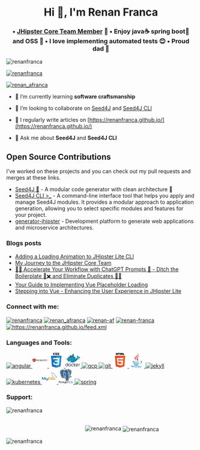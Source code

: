 <h1 align="center">Hi 👋, I'm Renan Franca</h1>
<h3 align="center">• <a href="https://www.jhipster.tech/team/">JHipster Core Team Member</a> 💙 
• Enjoy java☕ spring boot🍃 and OSS 💯 
• I love implementing automated tests 😊 
• Proud dad 🍼</h3>

<p align="left"> <img src="https://komarev.com/ghpvc/?username=renanfranca&label=Profile%20views&color=0e75b6&style=flat" alt="renanfranca" /> </p>

<p align="left"> <a href="https://github.com/ryo-ma/github-profile-trophy"><img src="https://github-profile-trophy.vercel.app/?username=renanfranca" alt="renanfranca" /></a> </p>

<p align="left"> <a href="https://twitter.com/renan_afranca" target="blank"><img src="https://img.shields.io/twitter/follow/renan_afranca?logo=twitter&style=for-the-badge" alt="renan_afranca" /></a> </p>

- 🌱 I’m currently learning **software craftsmanship**

- 👯 I’m looking to collaborate on [Seed4J](https://seed4j.com) and [Seed4J CLI](https://github.com/seed4j/seed4j-cli)

- 📝 I regularly write articles on [https://renanfranca.github.io/](https://renanfranca.github.io/)

- 💬 Ask me about **Seed4J** and **Seed4J CLI**

## Open Source Contributions
I've worked on these projects and you can check out my pull requests and merges at these links.
* [Seed4J 🌱](https://github.com/seed4j/seed4j/pulls?q=is%3Apr+author%3Arenanfranca+is%3Amerged+) - A modular code generator with clean architecture 💎
* [Seed4J CLI >_](https://github.com/seed4j/seed4j-cli/pulls?q=is%3Apr+is%3Aclosed+author%3Arenanfranca) - A command-line interface tool that helps you apply and manage Seed4J modules. It provides a modular approach to application generation, allowing you to select specific modules and features for your project.
* [generator-jhipster](https://github.com/jhipster/generator-jhipster/pulls?q=is%3Apr+author%3Arenanfranca+is%3Amerged+) - Development platform to generate web applications and microservice architectures.
  
### Blogs posts
<!-- BLOG-POST-LIST:START -->
- [Adding a Loading Animation to JHipster Lite CLI](https://renanfranca.github.io/adding-loading-animation-to-jhipster-lite-cli.html)
- [My Journey to the JHipster Core Team](https://renanfranca.github.io/my-journey-to-the-jhipster-core-team.html)
- [💨🚀 Accelerate Your Workflow with ChatGPT Prompts 📝 - Ditch the Boilerplate 📃✖️ and Eliminate Duplicates 🔄🚫](https://renanfranca.github.io/accelerate-workflow-chatgpt-prompt.html)
- [Your Guide to Implementing Vue Placeholder Loading](https://renanfranca.github.io/implementing-placeholder-loading-in-vue.html)
- [Stepping into Vue - Enhancing the User Experience in JHipster Lite](https://renanfranca.github.io/stepping-into-vue-enhancing-the-user-experience-in-jhipster-lite.html)
<!-- BLOG-POST-LIST:END -->

<h3 align="left">Connect with me:</h3>
<p align="left">
<a href="https://dev.to/renanfranca" target="blank"><img align="center" src="https://raw.githubusercontent.com/rahuldkjain/github-profile-readme-generator/master/src/images/icons/Social/devto.svg" alt="renanfranca" height="30" width="40" /></a>
<a href="https://twitter.com/renan_afranca" target="blank"><img align="center" src="https://raw.githubusercontent.com/rahuldkjain/github-profile-readme-generator/master/src/images/icons/Social/twitter.svg" alt="renan_afranca" height="30" width="40" /></a>
<a href="https://linkedin.com/in/renan-af" target="blank"><img align="center" src="https://raw.githubusercontent.com/rahuldkjain/github-profile-readme-generator/master/src/images/icons/Social/linked-in-alt.svg" alt="renan-af" height="30" width="40" /></a>
<a href="https://stackoverflow.com/users/renan-franca" target="blank"><img align="center" src="https://raw.githubusercontent.com/rahuldkjain/github-profile-readme-generator/master/src/images/icons/Social/stack-overflow.svg" alt="renan-franca" height="30" width="40" /></a>
<a href="/https://renanfranca.github.io/feed.xml" target="blank"><img align="center" src="https://raw.githubusercontent.com/rahuldkjain/github-profile-readme-generator/master/src/images/icons/Social/rss.svg" alt="https://renanfranca.github.io/feed.xml" height="30" width="40" /></a>
</p>

<h3 align="left">Languages and Tools:</h3>
<p align="left"> <a href="https://angular.io" target="_blank" rel="noreferrer"> <img src="https://angular.io/assets/images/logos/angular/angular.svg" alt="angular" width="40" height="40"/> </a> <a href="https://angular.io" target="_blank" rel="noreferrer"> <img src="https://raw.githubusercontent.com/devicons/devicon/master/icons/angularjs/angularjs-original-wordmark.svg" alt="angularjs" width="40" height="40"/> </a> <a href="https://www.w3schools.com/css/" target="_blank" rel="noreferrer"> <img src="https://raw.githubusercontent.com/devicons/devicon/master/icons/css3/css3-original-wordmark.svg" alt="css3" width="40" height="40"/> </a> <a href="https://www.docker.com/" target="_blank" rel="noreferrer"> <img src="https://raw.githubusercontent.com/devicons/devicon/master/icons/docker/docker-original-wordmark.svg" alt="docker" width="40" height="40"/> </a> <a href="https://cloud.google.com" target="_blank" rel="noreferrer"> <img src="https://www.vectorlogo.zone/logos/google_cloud/google_cloud-icon.svg" alt="gcp" width="40" height="40"/> </a> <a href="https://git-scm.com/" target="_blank" rel="noreferrer"> <img src="https://www.vectorlogo.zone/logos/git-scm/git-scm-icon.svg" alt="git" width="40" height="40"/> </a> <a href="https://www.w3.org/html/" target="_blank" rel="noreferrer"> <img src="https://raw.githubusercontent.com/devicons/devicon/master/icons/html5/html5-original-wordmark.svg" alt="html5" width="40" height="40"/> </a> <a href="https://www.java.com" target="_blank" rel="noreferrer"> <img src="https://raw.githubusercontent.com/devicons/devicon/master/icons/java/java-original.svg" alt="java" width="40" height="40"/> </a> <a href="https://jekyllrb.com/" target="_blank" rel="noreferrer"> <img src="https://www.vectorlogo.zone/logos/jekyllrb/jekyllrb-icon.svg" alt="jekyll" width="40" height="40"/> </a> <a href="https://kubernetes.io" target="_blank" rel="noreferrer"> <img src="https://www.vectorlogo.zone/logos/kubernetes/kubernetes-icon.svg" alt="kubernetes" width="40" height="40"/> </a> <a href="https://www.mysql.com/" target="_blank" rel="noreferrer"> <img src="https://raw.githubusercontent.com/devicons/devicon/master/icons/mysql/mysql-original-wordmark.svg" alt="mysql" width="40" height="40"/> </a> <a href="https://www.postgresql.org" target="_blank" rel="noreferrer"> <img src="https://raw.githubusercontent.com/devicons/devicon/master/icons/postgresql/postgresql-original-wordmark.svg" alt="postgresql" width="40" height="40"/> </a> <a href="https://spring.io/" target="_blank" rel="noreferrer"> <img src="https://www.vectorlogo.zone/logos/springio/springio-icon.svg" alt="spring" width="40" height="40"/> </a> </p>

<h3 align="left">Support:</h3>
<p><a href="https://www.buymeacoffee.com/renanfranca"> <img align="left" src="https://cdn.buymeacoffee.com/buttons/v2/default-yellow.png" height="50" width="210" alt="renanfranca" /></a></p><br><br>

<p><img align="left" src="https://github-readme-stats.vercel.app/api/top-langs?username=renanfranca&show_icons=true&locale=en&layout=compact" alt="renanfranca" /></p>

<p>&nbsp;<img align="center" src="https://github-readme-stats.vercel.app/api?username=renanfranca&show_icons=true&locale=en" alt="renanfranca" /></p>

<p><img align="center" src="https://github-readme-streak-stats.herokuapp.com/?user=renanfranca&" alt="renanfranca" /></p>
